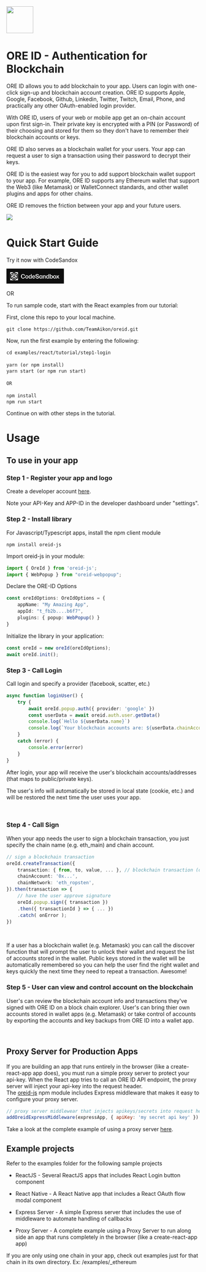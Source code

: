 <img src="https://storage.googleapis.com/oreid-files/partners/oreid-logo.svg" width="70" height="70">

# ORE ID - Authentication for Blockchain



ORE ID allows you to add blockchain to your app. Users can login with one-click sign-up and blockchain account creation. ORE ID supports Apple, Google, Facebook, Github, Linkedin, Twitter, Twitch, Email, Phone, and practically any other OAuth-enabled login provider.

With ORE ID, users of your web or mobile app get an on-chain account upon first sign-in. Their private key is encrypted with a PIN (or Password) of their choosing and stored for them so they don't have to remember their blockchain accounts or keys.

ORE ID also serves as a blockchain wallet for your users. Your app can request a user to sign a transaction using their password to decrypt their keys.

ORE ID is the easiest way for you to add support blockchain wallet support to your app. For example, ORE ID supports any Ethereum wallet that support the Web3 (like Metamask) or WalletConnect standards, and other wallet plugins and apps for other chains.

ORE ID removes the friction between your app and your future users. 

<img src="./docs/images/OREID-GitHub-diagram-01.png">

# Quick Start Guide

Try it now with CodeSandox

[<img src="./docs/images/code-sandbox.logo.png" width="150"/>](https://githubbox.com/TeamAikon/oreid/tree/master/examples/react/tutorial/step2-sign)

OR

To run sample code, start with the React examples from our tutorial:

First, clone this repo to your local machine.
```shell
git clone https://github.com/TeamAikon/oreid.git
```

Now, run the first example by entering the following:
```shell
cd examples/react/tutorial/step1-login

yarn (or npm install)
yarn start (or npm run start)

OR

npm install
npm run start
```
    
Continue on with other steps in the tutorial.

# Usage


## To use in your app

### Step 1 - Register your app and logo

Create a developer account [here](https://oreid.io/developer/new-app).

Note your API-Key and APP-ID in the developer dashboard under "settings".

### Step 2 - Install library

For Javascript/Typescript apps, install the npm client module
```shell
npm install oreid-js
```

Import oreid-js in your module:
```typescript
import { OreId } from 'oreid-js';
import { WebPopup } from "oreid-webpopup";
```

Declare the ORE-ID Options
```typescript
const oreIdOptions: OreIdOptions = {
    appName: "My Amazing App",
    appId: "t_fb2b....b6f7",
    plugins: { popup: WebPopup() }
}
```

Initialize the library in your application:
```typescript
const oreId = new oreId(oreIdOptions);
await oreId.init();
```

### Step 3 - Call Login

Call login and specify a provider (facebook, scatter, etc.) 
```typescript
async function loginUser() {
    try {
        await oreId.popup.auth({ provider: 'google' })
        const userData = await oreid.auth.user.getData()
        console.log(`Hello ${userData.name}`)
        console.log(`Your blockchain accounts are: ${userData.chainAccounts}`)
    }
    catch (error) {
        console.error(error)
    }
}
```

 After login, your app will receive the user's blockchain accounts/addresses (that maps to public/private keys).

 
The user's info will automatically be stored in local state (cookie, etc.) and will be restored the next time the user uses your app.

<br>

### Step 4 - Call Sign

When your app needs the user to sign a blockchain transaction, you just specify the chain name (e.g. eth_main) and chain account. 

```typescript
// sign a blockchain transaction
oreId.createTransaction({
    transaction: { from, to, value, ... }, // blockchain transaction (differs by chainNetwork)
    chainAccount: '0x...',
    chainNetwork: 'eth_ropsten',
}).then(transaction => {
    // have the user approve signature
    oreId.popup.sign({ transaction })
    .then({ transactionId } => { ... })
    .catch( onError );
})

```
<br>

If a user has a blockchain wallet (e.g. Metamask) you can call the discover function that will prompt the user to unlock their wallet and request the list of accounts stored in the wallet. Public keys stored in the wallet will be automatically remembered so you can help the user find the right wallet and keys quickly the next time they need to repeat a transaction. Awesome!

### Step 5 - User can view and control account on the blockchain  

User's can review the blockchain account info and transactions they've signed with ORE ID on a block chain explorer. User's can bring thier own accounts stored in wallet apps (e.g. Metamask) or take control of accounts by exporting the accounts and key backups from ORE ID into a wallet app.

<br>

## Proxy Server for Production Apps

If you are building an app that runs entirely in the browser (like a create-react-app app does), you must run a simple proxy server to protect your api-key. When the React app tries to call an ORE ID API endpoint, the proxy server will inject your api-key into the request header.<br>
The [oreid-js](https://www.npmjs.com/package/oreid-js) npm module includes Express middleware that makes it easy to configure your proxy server. 

```javascript
// proxy server middlewear that injects apikeys/secrets into request headers
addOreidExpressMiddleware(expressApp, { apiKey: 'my secret api key' })
```

Take a look at the complete example of using a proxy server [here](https://github.com/TeamAikon/ore-id-docs/tree/master/examples/react/advanced/react-server).

## Example projects

Refer to the examples folder for the following sample projects

- ReactJS - Several ReactJS apps that includes React Login button component

- React Native - A React Native app that includes a React OAuth flow modal component

- Express Server - A simple Express server that includes the use of middleware to automate handling of callbacks
  
- Proxy Server - A complete example using a Proxy Server to run along side an app that runs completely in the browser (like a create-react-app app)

If you are only using one chain in your app, check out examples just for that chain in its own directory. Ex: /examples/_ethereum
